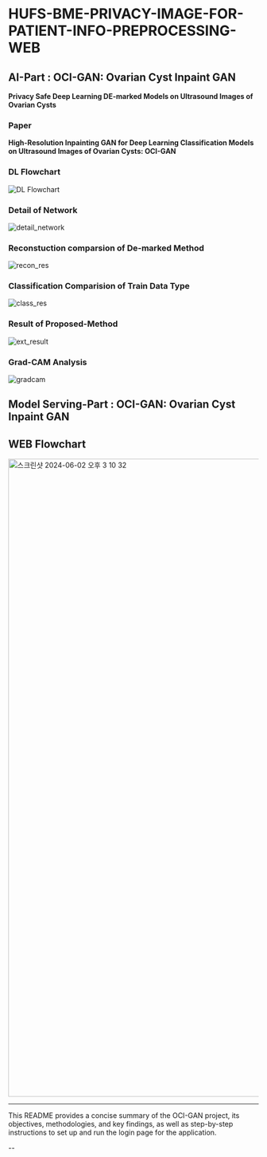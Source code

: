 # HUFS-BME-PRIVACY-IMAGE-FOR-PATIENT-INFO-PREPROCESSING-WEB

## AI-Part : OCI-GAN: Ovarian Cyst Inpaint GAN 
**Privacy Safe Deep Learning DE-marked Models on Ultrasound Images of Ovarian Cysts**

### Paper
**High-Resolution Inpainting GAN for Deep Learning Classification Models on Ultrasound Images of Ovarian Cysts: OCI-GAN**

### DL Flowchart
![DL Flowchart](https://github.com/dablro12/HUFS-BME-AI-WEB/assets/54443308/2fd63288-2259-4a81-957d-4e0d71289217)

### Detail of Network
![detail_network](https://github.com/dablro12/HUFS-BME-AI-WEB/assets/54443308/a21ee5df-b295-4797-bedd-243b5c7ad7de)

### Reconstuction comparsion of De-marked Method
![recon_res](https://github.com/dablro12/HUFS-BME-AI-WEB/assets/54443308/3b89399e-906e-437c-883e-e0bd2af4ba97)

### Classification Comparision of Train Data Type
![class_res](https://github.com/dablro12/HUFS-BME-AI-WEB/assets/54443308/4c73cb3f-7723-42d8-bdfe-0bae954edac7)

### Result of Proposed-Method
![ext_result](https://github.com/dablro12/HUFS-BME-AI-WEB/assets/54443308/c75063f5-f2c2-4794-8f06-a13229839a5f)

### Grad-CAM Analysis
![gradcam](https://github.com/dablro12/HUFS-BME-AI-WEB/assets/54443308/aa934713-459e-4bbb-844c-b4ce61acf65e)

## Model Serving-Part : OCI-GAN: Ovarian Cyst Inpaint GAN 

## WEB Flowchart
<img width="1280" alt="스크린샷 2024-06-02 오후 3 10 32" src="https://github.com/dablro12/HUFS-BME-AI-WEB/assets/134537573/102420d9-2c4f-4b7b-ae9e-6d55514d849c">


---
This README provides a concise summary of the OCI-GAN project, its objectives, methodologies, and key findings, as well as step-by-step instructions to set up and run the login page for the application.

--
